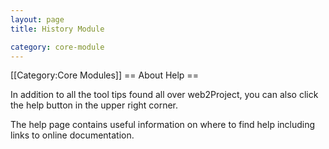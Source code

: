 ```yaml
---
layout: page
title: History Module

category: core-module
---
```


[[Category:Core Modules]]
== About Help ==

In addition to all the tool tips found all over web2Project, you can also click the help button in the upper right corner.

The help page contains useful information on where to find help including links to online documentation.
